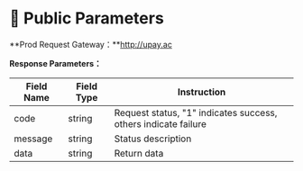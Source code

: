 # 📘 Public Parameters

**Prod Request Gateway：**http://upay.ac

**Response Parameters：**

| Field Name | Field Type | Instruction                             |
| -------- | -------- | ------------------------------------ |
| code     | string   | Request status, "1" indicates success, others indicate failure |
| message  | string   | Status description                             |
| data     | string   | Return data                             |
